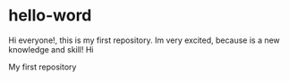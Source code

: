 # hello-word

Hi everyone!, this is my first repository.
Im very excited, because is a new knowledge and skill! 
Hi

My first repository
